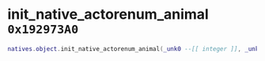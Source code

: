 # init_native_actorenum_animal `0x192973A0`

```lua
natives.object.init_native_actorenum_animal(_unk0 --[[ integer ]], _unk1 --[[ integer ]], _unk2 --[[ integer ]], _unk3 --[[ integer ]])
```
